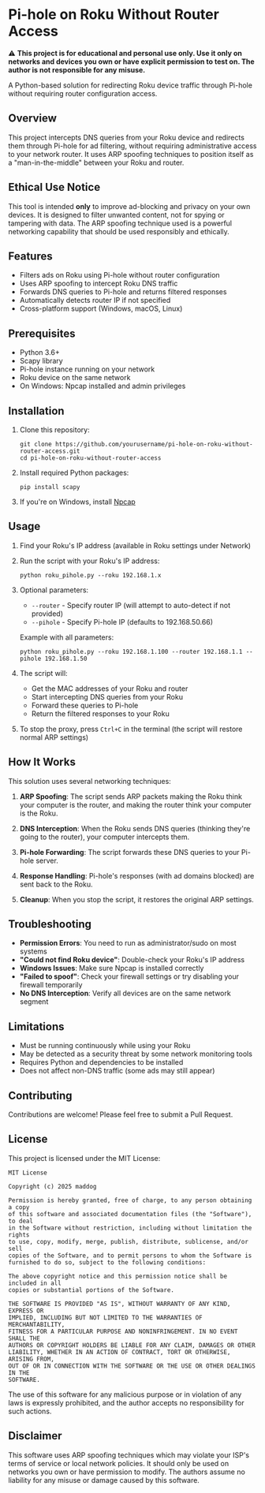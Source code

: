 # Pi-hole on Roku Without Router Access

⚠️ **This project is for educational and personal use only. Use it only on networks and devices you own or have explicit permission to test on. The author is not responsible for any misuse.**

A Python-based solution for redirecting Roku device traffic through Pi-hole without requiring router configuration access.

## Overview

This project intercepts DNS queries from your Roku device and redirects them through Pi-hole for ad filtering, without requiring administrative access to your network router. It uses ARP spoofing techniques to position itself as a "man-in-the-middle" between your Roku and router.

## Ethical Use Notice

This tool is intended **only** to improve ad-blocking and privacy on your own devices. It is designed to filter unwanted content, not for spying or tampering with data. The ARP spoofing technique used is a powerful networking capability that should be used responsibly and ethically.

## Features

- Filters ads on Roku using Pi-hole without router configuration
- Uses ARP spoofing to intercept Roku DNS traffic
- Forwards DNS queries to Pi-hole and returns filtered responses
- Automatically detects router IP if not specified
- Cross-platform support (Windows, macOS, Linux)

## Prerequisites

- Python 3.6+
- Scapy library
- Pi-hole instance running on your network
- Roku device on the same network
- On Windows: Npcap installed and admin privileges

## Installation

1. Clone this repository:
   ```
   git clone https://github.com/yourusername/pi-hole-on-roku-without-router-access.git
   cd pi-hole-on-roku-without-router-access
   ```

2. Install required Python packages:
   ```
   pip install scapy
   ```

3. If you're on Windows, install [Npcap](https://npcap.com/)

## Usage

1. Find your Roku's IP address (available in Roku settings under Network)

2. Run the script with your Roku's IP address:
   ```
   python roku_pihole.py --roku 192.168.1.x
   ```

3. Optional parameters:
   - `--router` - Specify router IP (will attempt to auto-detect if not provided)
   - `--pihole` - Specify Pi-hole IP (defaults to 192.168.50.66)

   Example with all parameters:
   ```
   python roku_pihole.py --roku 192.168.1.100 --router 192.168.1.1 --pihole 192.168.1.50
   ```

4. The script will:
   - Get the MAC addresses of your Roku and router
   - Start intercepting DNS queries from your Roku
   - Forward these queries to Pi-hole
   - Return the filtered responses to your Roku

5. To stop the proxy, press `Ctrl+C` in the terminal (the script will restore normal ARP settings)

## How It Works

This solution uses several networking techniques:

1. **ARP Spoofing**: The script sends ARP packets making the Roku think your computer is the router, and making the router think your computer is the Roku.

2. **DNS Interception**: When the Roku sends DNS queries (thinking they're going to the router), your computer intercepts them.

3. **Pi-hole Forwarding**: The script forwards these DNS queries to your Pi-hole server.

4. **Response Handling**: Pi-hole's responses (with ad domains blocked) are sent back to the Roku.

5. **Cleanup**: When you stop the script, it restores the original ARP settings.

## Troubleshooting

- **Permission Errors**: You need to run as administrator/sudo on most systems
- **"Could not find Roku device"**: Double-check your Roku's IP address
- **Windows Issues**: Make sure Npcap is installed correctly
- **"Failed to spoof"**: Check your firewall settings or try disabling your firewall temporarily
- **No DNS Interception**: Verify all devices are on the same network segment

## Limitations

- Must be running continuously while using your Roku
- May be detected as a security threat by some network monitoring tools
- Requires Python and dependencies to be installed
- Does not affect non-DNS traffic (some ads may still appear)

## Contributing

Contributions are welcome! Please feel free to submit a Pull Request.

## License

This project is licensed under the MIT License:

```
MIT License

Copyright (c) 2025 maddog

Permission is hereby granted, free of charge, to any person obtaining a copy
of this software and associated documentation files (the "Software"), to deal
in the Software without restriction, including without limitation the rights
to use, copy, modify, merge, publish, distribute, sublicense, and/or sell
copies of the Software, and to permit persons to whom the Software is
furnished to do so, subject to the following conditions:

The above copyright notice and this permission notice shall be included in all
copies or substantial portions of the Software.

THE SOFTWARE IS PROVIDED "AS IS", WITHOUT WARRANTY OF ANY KIND, EXPRESS OR
IMPLIED, INCLUDING BUT NOT LIMITED TO THE WARRANTIES OF MERCHANTABILITY,
FITNESS FOR A PARTICULAR PURPOSE AND NONINFRINGEMENT. IN NO EVENT SHALL THE
AUTHORS OR COPYRIGHT HOLDERS BE LIABLE FOR ANY CLAIM, DAMAGES OR OTHER
LIABILITY, WHETHER IN AN ACTION OF CONTRACT, TORT OR OTHERWISE, ARISING FROM,
OUT OF OR IN CONNECTION WITH THE SOFTWARE OR THE USE OR OTHER DEALINGS IN THE
SOFTWARE.
```

The use of this software for any malicious purpose or in violation of any laws is expressly prohibited, and the author accepts no responsibility for such actions.

## Disclaimer

This software uses ARP spoofing techniques which may violate your ISP's terms of service or local network policies. It should only be used on networks you own or have permission to modify. The authors assume no liability for any misuse or damage caused by this software.
